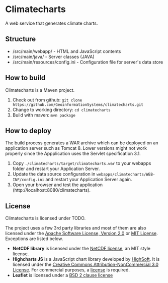 # Climatecharts
A web service that generates climate charts.

## Structure
* /src/main/webapp/ - HTML and JavaScript contents
* /src/main/java/ - Server classes (JAVA)
* /src/main/resources/config.ini - Configuration file for server's data store

## How to build
Climatecharts is a Maven project.

1. Check out from github: ```git clone https://github.com/GeoinformationSystems/climatecharts.git```
2. Change to working directory: ```cd climatecharts```
3. Build with maven: ```mvn package```

## How to deploy
The build process generates a WAR archive which can be deployed on an application server such as Tomcat 8. Lower versions might not work properly since the Appplication uses the Servlet specification 3.1.

1. Copy ```./climatecharts/target/climatecharts.war``` to your webapps folder and restart your Application Server.
2. Update the data source configuration in ```webapps/climatecharts/WEB-INF/config.ini``` and restart your Application Server again.
3. Open your browser and test the application (http://localhost:8080/climatecharts).

## License
Climatecharts is licensed under TODO.

The project uses a few 3rd party libraries and most of them are also licensed under the [Apache Software License, Version 2.0](https://opensource.org/licenses/Apache-2.0) or [MIT License](https://opensource.org/licenses/MIT). Exceptions are listed below.

* **NetCDF library** is licensed under the [NetCDF license](http://www.unidata.ucar.edu/software/netcdf/copyright.html), an MIT style license.
* **Highcharts JS** is a JavaScript chart library developed by [HighSoft](http://www.highcharts.com). It is licensed under the [Creative Commons Attribution-NonCommercial 3.0 License](http://creativecommons.org/licenses/by-nc/3.0/). For commercial purposes, a [license](http://shop.highsoft.com/highcharts) is required.
* **Leaflet** is licensed under a [BSD 2 clause license](https://opensource.org/licenses/BSD-2-Clause)


